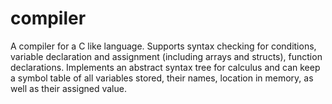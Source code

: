 # compiler

A compiler for a C like language. Supports syntax checking for conditions, variable declaration and assignment (including arrays and structs), function declarations. Implements an abstract syntax tree for calculus and 
can keep a symbol table of all variables stored, their names, location in memory, as well as their assigned value.
